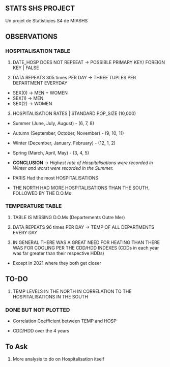 ## STATS SHS PROJECT
 Un projet de Statistiqies S4 de MIASHS


 ## OBSERVATIONS

 ### HOSPITALISATION TABLE
 1. DATE_HOSP DOES NOT REPEEAT -> POSSIBLE PRIMARY KEY/ FOREIGN KEY | FALSE
 
2. DATA REPEATS 305 times PER DAY -> THREE TUPLES PER DEPARTMENT EVERYDAY
- SEX(0) -> MEN + WOMEN
- SEX(1) -> MEN
- SEX(2) -> WOMEN

3. HOSPITALISATION RATES | STANDARD POP_SIZE (10,000)
- Summer (June, July, August) - (6, 7, 8)
- Autumn (September, October, November) - (9, 10, 11)
- Winter (December, January, February) - (12, 1, 2)
- Spring (March, April, May) - (3, 4, 5)

- <strong>CONCLUSION</strong> -> <i >Highest rate of Hospitalisations were recorded in Winter and worst were recorded in the Summer.</i>

- PARIS Had the most HOSPITALISATIONS
- THE NORTH HAD MORE HOSPITALISATIONS THAN THE SOUTH, FOLLOWED BY THE D.O.Ms

### TEMPERATURE TABLE
1. TABLE IS MISSING D.O.Ms (Departements Outre Mer)

2. DATA REPEATS 96 times PER DAY -> TEMP OF ALL DEPARTMENTS EVERY DAY

3. IN GENERAL THERE WAS A GREAT NEED FOR HEATING THAN THERE WAS FOR COOLING PER THE CDD/HDD INDEXES (CDDs in each year was far greater than their respective HDDs)
- Except in 2021 where they both get closer


## TO-DO
1. TEMP LEVELS IN THE NORTH IN CORRELATION TO THE HOSPITALISATIONS IN THE SOUTH

### DONE BUT NOT PLOTTED
- Correlation Coefficient between TEMP and HOSP

- CDD/HDD over the 4 years

## To Ask
1. More analysis to do on Hospitalisation itself
